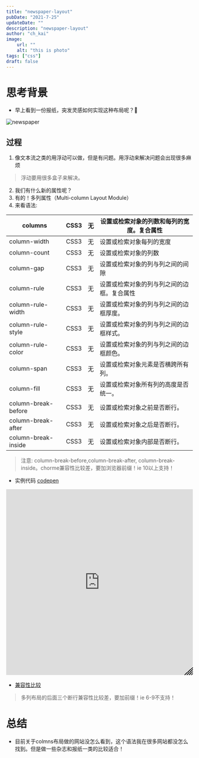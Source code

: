```yaml
---
title: "newspaper-layout"
pubDate: "2021-7-25"
updateDate: ""
description: "newspaper-layout"
author: "ch_kai"
image:
    url: ""
    alt: "this is photo"
tags: ["css"]
draft: false
---
```


# 思考背景
+ 早上看到一份报纸，突发灵感如何实现这种布局呢？🤔

<img class="lazy" data-src="/assets/content/newpapers/IMG_20210724_063838.jpg" alt="newspaper" />

## 过程
1. 像文本流之类的用浮动可以做，但是有问题。用浮动来解决问题会出现很多麻烦
> 浮动要用很多盒子来解决。

2. 我们有什么新的属性呢？
3. 有的！多列属性（Multi-column Layout Module）
4. 来看语法:

| columns                      | CSS3 | 无   | 设置或检索对象的列数和每列的宽度。复合属性 |
| ---------------------------------------------- | ---- | ---- | ------------------------------------------ |
| column-width               | CSS3 | 无   | 设置或检索对象每列的宽度                   |
| column-count               | CSS3 | 无   | 设置或检索对象的列数                       |
| column-gap                   | CSS3 | 无   | 设置或检索对象的列与列之间的间隙           |
| column-rule                 | CSS3 | 无   | 设置或检索对象的列与列之间的边框。复合属性 |
| column-rule-width     | CSS3 | 无   | 设置或检索对象的列与列之间的边框厚度。     |
| column-rule-style     | CSS3 | 无   | 设置或检索对象的列与列之间的边框样式。     |
| column-rule-color     | CSS3 | 无   | 设置或检索对象的列与列之间的边框颜色。     |
| column-span                 | CSS3 | 无   | 设置或检索对象元素是否横跨所有列。         |
| column-fill                 | CSS3 | 无   | 设置或检索对象所有列的高度是否统一。       |
| column-break-before | CSS3 | 无   | 设置或检索对象之前是否断行。               |
| column-break-after   | CSS3 | 无   | 设置或检索对象之后是否断行。               |
| column-break-inside | CSS3 | 无   | 设置或检索对象内部是否断行。               |

> 注意: column-break-before,column-break-after, column-break-inside。chorme兼容性比较差，要加浏览器前缀！ie 10以上支持！

+ 实例代码 [codepen](https://codepen.io/cai_kai/pen/KKmZPwx)
<div style="resize: both;overflow: hidden; height: 500px;position: relative; margin-bottom: 1rem;">
<iframe height="100%" style="width: 100%;" scrolling="no" title="newspaper" src="https://codepen.io/cai_kai/embed/KKmZPwx?default-tab=css%2Cresult" frameborder="no" loading="lazy" allowtransparency="true" allowfullscreen="true">
  See the Pen <a href="https://codepen.io/cai_kai/pen/KKmZPwx">
  newspaper</a> by 山子安 (<a href="https://codepen.io/cai_kai">@cai_kai</a>)
  on <a href="https://codepen.io">CodePen</a>.
</iframe>
<!-- 拉动样式 -->
<div style="position: absolute;width: 24px;height: 24px;bottom: 0;right: 0;z-index: 5000;cursor: nwse-resize;-webkit-clip-path: polygon(100% 0, 100% 100%, 0 100%);clip-path: polygon(100% 0, 100% 100%, 0 100%);background: repeating-linear-gradient(138deg, hsla(0, 0%, 100%, .5), hsla(0, 0%, 100%, .5) 2px, #000 0, #000 4px);touch-action: none;"></div>
</div>




+ [兼容性比较](https://caniuse.com/?search=column)
> 多列布局的后面三个断行兼容性比较差，要加前缀！ie 6-9不支持！

# 总结
+ 目前关于colmns布局做的网站没怎么看到，这个语法我在很多网站都没怎么找到。但是做一些杂志和报纸一类的比较适合！